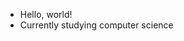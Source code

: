 - Hello, world!
- Currently studying computer science


<!---
seonmind/seonmind is a ✨ special ✨ repository because its `README.md` (this file) appears on your GitHub profile.
You can click the Preview link to take a look at your changes.
--->
